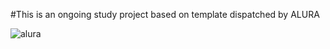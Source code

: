 #This is an ongoing study project based on template dispatched by ALURA

![alura](https://www.alura.com.br/alura.com.br)
